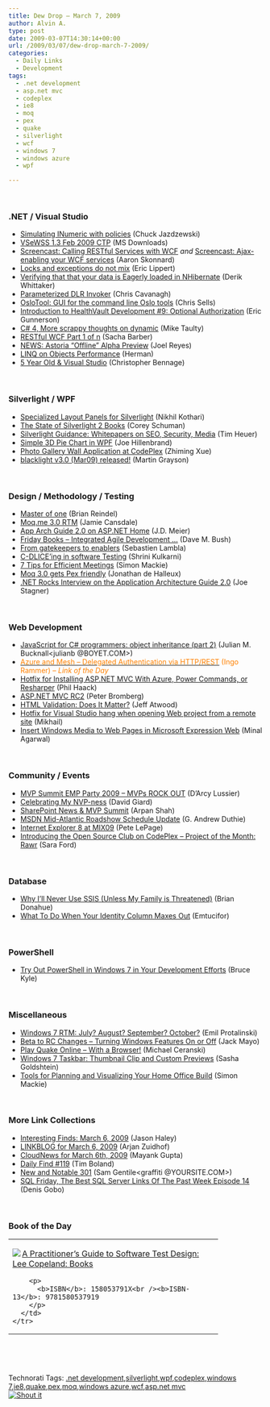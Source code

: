 ```yaml
---
title: Dew Drop – March 7, 2009
author: Alvin A.
type: post
date: 2009-03-07T14:30:14+00:00
url: /2009/03/07/dew-drop-march-7-2009/
categories:
  - Daily Links
  - Development
tags:
  - .net development
  - asp.net mvc
  - codeplex
  - ie8
  - moq
  - pex
  - quake
  - silverlight
  - wcf
  - windows 7
  - windows azure
  - wpf

---
```

&#160;

### .NET / Visual Studio

  * [Simulating INumeric with policies][1] (Chuck Jazdzewski)
  * [VSeWSS 1.3 Feb 2009 CTP][2] (MS Downloads)
  * [Screencast: Calling RESTful Services with WCF][3] _and_&#160;[Screencast: Ajax-enabling your WCF services][4] (Aaron Skonnard)
  * [Locks and exceptions do not mix][5] (Eric Lippert)
  * [Verifying that that your data is Eagerly loaded in NHibernate][6] (Derik Whittaker)
  * [Parameterized DLR Invoker][7] (Chris Cavanagh)
  * [OsloTool: GUI for the command line Oslo tools][8] (Chris Sells)
  * [Introduction to HealthVault Development #9: Optional Authorization][9] (Eric Gunnerson)
  * [C# 4, More scrappy thoughts on dynamic][10] (Mike Taulty)
  * [RESTful WCF Part 1 of n][11] (Sacha Barber)
  * [NEWS: Astoria “Offline” Alpha Preview][12] (Joel Reyes)
  * [LINQ on Objects Performance][13] (Herman)
  * [5 Year Old & Visual Studio][14] (Christopher Bennage)

&#160;

### Silverlight / WPF

  * [Specialized Layout Panels for Silverlight][15] (Nikhil Kothari)
  * [The State of Silverlight 2 Books][16] (Corey Schuman)
  * [Silverlight Guidance: Whitepapers on SEO, Security, Media][17] (Tim Heuer)
  * [Simple 3D Pie Chart in WPF][18] (Joe Hillenbrand)
  * [Photo Gallery Wall Application at CodePlex][19] (Zhiming Xue)
  * [blacklight v3.0 (Mar09) released!][20] (Martin Grayson)

&#160;

### Design / Methodology / Testing

  * [Master of one][21] (Brian Reindel)
  * [Moq.me 3.0 RTM][22] (Jamie Cansdale)
  * [App Arch Guide 2.0 on ASP.NET Home][23] (J.D. Meier)
  * [Friday Books &#8211; Integrated Agile Development …][24] (Dave M. Bush)
  * [From gatekeepers to enablers][25] (Sebastien Lambla)
  * [C-DLICE’ing in software Testing][26] (Shrini Kulkarni)
  * [7 Tips for Efficient Meetings][27] (Simon Mackie)
  * [Moq 3.0 gets Pex friendly][28] (Jonathan de Halleux)
  * [.NET Rocks Interview on the Application Architecture Guide 2.0][29] (Joe Stagner)

&#160;

### Web Development

  * [JavaScript for C# programmers: object inheritance (part 2)][30] (Julian M. Bucknall<julianb @BOYET.COM>)
  * [<font color="#ff8000">Azure and Mesh &#8211; Delegated Authentication via HTTP/REST</font>][31] <font color="#ff8000">(Ingo Rammer) <em>– Link of the Day</em></font>
  * [Hotfix for Installing ASP.NET MVC With Azure, Power Commands, or Resharper][32] (Phil Haack)
  * [ASP.NET MVC RC2][33] (Peter Bromberg)
  * [HTML Validation: Does It Matter?][34] (Jeff Atwood)
  * [Hotfix for Visual Studio hang when opening Web project from a remote site][35] (Mikhail)
  * [Insert Windows Media to Web Pages in Microsoft Expression Web][36] (Minal Agarwal)

&#160;

### Community / Events

  * [MVP Summit EMP Party 2009 &#8211; MVPs ROCK OUT][37] (D’Arcy Lussier)
  * [Celebrating My NVP-ness][38] (David Giard)
  * [SharePoint News & MVP Summit][39] (Arpan Shah)
  * [MSDN Mid-Atlantic Roadshow Schedule Update][40] (G. Andrew Duthie)
  * [Internet Explorer 8 at MIX09][41] (Pete LePage)
  * [Introducing the Open Source Club on CodePlex – Project of the Month: Rawr][42] (Sara Ford)

&#160;

### Database

  * [Why I&#8217;ll Never Use SSIS (Unless My Family is Threatened)][43] (Brian Donahue)
  * [What To Do When Your Identity Column Maxes Out][44] (Emtucifor)

&#160;

### PowerShell

  * [Try Out PowerShell in Windows 7 in Your Development Efforts][45] (Bruce Kyle)

&#160;

### Miscellaneous

  * [Windows 7 RTM: July? August? September? October?][46] (Emil Protalinski)
  * [Beta to RC Changes – Turning Windows Features On or Off][47] (Jack Mayo)
  * [Play Quake Online – With a Browser!][48] (Michael Ceranski)
  * [Windows 7 Taskbar: Thumbnail Clip and Custom Previews][49] (Sasha Goldshtein)
  * [Tools for Planning and Visualizing Your Home Office Build][50] (Simon Mackie)

&#160;

### More Link Collections

  * [Interesting Finds: March 6, 2009][51] (Jason Haley)
  * [LINKBLOG for March 6, 2009][52] (Arjan Zuidhof)
  * [CloudNews for March 6th, 2009][53] (Mayank Gupta)
  * [Daily Find #119][54] (Tim Boland)
  * [New and Notable 301][55] (Sam Gentile<graffiti @YOURSITE.COM>)
  * [SQL Friday, The Best SQL Server Links Of The Past Week Episode 14][56] (Denis Gobo)

&#160;

### Book of the Day

<div style="padding-bottom: 0px; margin: 0px; padding-left: 0px; padding-right: 0px; display: inline; float: none; padding-top: 0px" id="scid:7dc1bd33-94bd-46fd-a20b-0131235bcd47:c6522d4d-7880-46ac-af4c-bfb8a6abc6e9" class="wlWriterSmartContent">
  <table cellspacing="0" cellpadding="2" width="400" border="0" unselectable="on">
    <tr>
      <td valign="top" width="400">
        <p>
          <a title="A Practitioner's Guide to Software Test Design: Lee Copeland: Books" href="http://www.amazon.com/exec/obidos/ASIN/158053791X/alvinashcraft-20"><img data-recalc-dims="1" decoding="async" src="https://i0.wp.com/images.amazon.com/images/P/158053791X.01.MZZZZZZZ.jpg?w=660" border="0" align="left" style="float:left" />A Practitioner&#8217;s Guide to Software Test Design: Lee Copeland: Books</a>
        </p>
        
        <p>
          <b>ISBN</b>: 158053791X<br /><b>ISBN-13</b>: 9781580537919
        </p>
      </td>
    </tr>
  </table>
</div>

&#160;

<div style="padding-bottom: 0px; margin: 0px; padding-left: 0px; padding-right: 0px; display: inline; float: none; padding-top: 0px" id="scid:C16BAC14-9A3D-4c50-9394-FBFEF7A93539:de845a73-8815-44ee-9c85-7575c1bf55b8" class="wlWriterSmartContent">
  <!--dotnetkickit-->
</div>

&#160;

<div style="padding-bottom: 0px; margin: 0px; padding-left: 0px; padding-right: 0px; display: inline; float: none; padding-top: 0px" id="scid:0767317B-992E-4b12-91E0-4F059A8CECA8:7f8c6d82-6890-4e82-99af-ba6f8126fb15" class="wlWriterSmartContent">
  Technorati Tags: <a href="http://technorati.com/tags/.net+development" rel="tag">.net development</a>,<a href="http://technorati.com/tags/silverlight" rel="tag">silverlight</a>,<a href="http://technorati.com/tags/wpf" rel="tag">wpf</a>,<a href="http://technorati.com/tags/codeplex" rel="tag">codeplex</a>,<a href="http://technorati.com/tags/windows+7" rel="tag">windows 7</a>,<a href="http://technorati.com/tags/ie8" rel="tag">ie8</a>,<a href="http://technorati.com/tags/quake" rel="tag">quake</a>,<a href="http://technorati.com/tags/pex" rel="tag">pex</a>,<a href="http://technorati.com/tags/moq" rel="tag">moq</a>,<a href="http://technorati.com/tags/windows+azure" rel="tag">windows azure</a>,<a href="http://technorati.com/tags/wcf" rel="tag">wcf</a>,<a href="http://technorati.com/tags/asp.net+mvc" rel="tag">asp.net mvc</a>
</div>

<div class="wlWriterHeaderFooter" style="margin:0px; padding:0px 0px 0px 0px;">
  <div class="shoutIt">
    <a rev="vote-for" href="http://dotnetshoutout.com/Submit?url=http%3a%2f%2fwww.alvinashcraft.com%2f2009%2f03%2f07%2fdew-drop-march-7-2009%2f&title=Dew+Drop+-+March+7%2c+2009"><img decoding="async" alt="Shout it" src="http://dotnetshoutout.com/image.axd?url=https://morningdew-bpc6g3a0fgaxdxcu.eastus2-01.azurewebsites.net/2009/03/07/dew-drop-march-7-2009/" style="border:0px" /></a>
  </div>
</div>

 [1]: http://www.removingalldoubt.com/permalink.aspx/66b75287-2a94-415c-88b1-9778adffb406
 [2]: http://feedproxy.google.com/~r/MicrosoftDownloadCenter/~3/-kDoZJ7Q5JE/details.aspx
 [3]: http://www.pluralsight.com/community/blogs/aaron/archive/2009/03/06/screencast-calling-restful-services-with-wcf.aspx
 [4]: http://www.pluralsight.com/community/blogs/aaron/archive/2009/03/06/screencast-ajax-enabling-your-wcf-services.aspx
 [5]: http://blogs.msdn.com/ericlippert/archive/2009/03/06/locks-and-exceptions-do-not-mix.aspx
 [6]: http://feedproxy.google.com/~r/Devlicious/~3/5_wNELesy5c/verifying-that-that-your-data-is-eagerly-loaded-in-nhibernate.aspx
 [7]: http://chriscavanagh.wordpress.com/2009/03/06/parameterized-dlr-invoker/
 [8]: http://www.sellsbrothers.com/news/showTopic.aspx?ixTopic=2256
 [9]: http://blogs.msdn.com/ericgu/archive/2009/03/06/introduction-to-healthvault-development-9-optional-authorization.aspx
 [10]: http://mtaulty.com/CommunityServer/blogs/mike_taultys_blog/archive/2009/03/06/c-4-more-scrappy-thoughts-on-dynamic.aspx
 [11]: http://sachabarber.net/?p=460
 [12]: http://blogs.msdn.com/publicsector/archive/2009/03/06/news-astoria-offline-alpha-preview.aspx
 [13]: http://rdaarchitecture.blogspot.com/2009/03/linq-on-objects-performance.html
 [14]: http://www.youtube.com/watch?v=7kMV7dPDgC4
 [15]: http://www.nikhilk.net/Entry.aspx?id=223
 [16]: http://feeds.dzone.com/~r/zones/dotnet/~3/T_qsEr8980w/state-silverlight-2-books
 [17]: http://feeds.timheuer.com/~r/timheuer/~3/M-NWD7xcRyM/silverlight-whitepapers-security-and-seo.aspx
 [18]: http://www.codeproject.com/KB/WPF/WPF_3D_Pie_Chart.aspx
 [19]: http://blogs.msdn.com/zxue/archive/2009/03/06/photo-gallery-wall-application-at-codeplex.aspx
 [20]: http://blogs.msdn.com/mgrayson/archive/2009/03/06/blacklight-v3-0-mar09-released.aspx
 [21]: http://feedproxy.google.com/~r/Dbug/~3/fKfpkknK1xg/
 [22]: http://weblogs.asp.net/nunitaddin/archive/2009/03/07/moq-me-3-0-rtm.aspx
 [23]: http://blogs.msdn.com/jmeier/archive/2009/03/06/app-arch-guide-2-0-on-asp-net-home.aspx
 [24]: http://blog.dmbcllc.com/2009/03/06/friday-books-integrated-agile-development/
 [25]: http://feedproxy.google.com/~r/SerialSeb/~3/U7mGvDubiSA/from-gatekeepers-to-enablers.html
 [26]: http://shrinik.blogspot.com/2009/03/c-dliceing-in-software-testing.html
 [27]: http://feedproxy.google.com/~r/Webworkerdaily/~3/eQ3ZgioenV8/
 [28]: http://feedproxy.google.com/~r/PelisFarm/~3/RZT3AY_69J0/Moq30GetsPexFriendly.aspx
 [29]: http://www.misfitgeek.com/2009/03/06/NETRocksInterviewOnTheApplicationArchitectureGuide20.aspx
 [30]: http://blog.boyet.com/blog/javascriptlessons/javascript-for-c-programmers-object-inheritance-part-2/
 [31]: http://blogs.thinktecture.com/ingo/archive/2009/03/06/415275.aspx
 [32]: http://haacked.com/archive/2009/03/06/hotfix-for-installing-aspnetmvc.aspx
 [33]: http://feedproxy.google.com/~r/blogspot/lGrQ/~3/X9SA9XrxQNY/aspnet-mvc-rc2.html
 [34]: http://www.codinghorror.com/blog/archives/001234.html
 [35]: http://blogs.msdn.com/webdevtools/archive/2009/03/06/hotfix-for-visual-studio-hang-when-opening-web-project-from-a-remote-site.aspx
 [36]: http://www.dotnetcurry.com/ShowArticle.aspx?ID=282&AspxAutoDetectCookieSupport=1
 [37]: http://geekswithblogs.net/dlussier/archive/2009/03/05/129869.aspx
 [38]: http://www.davidgiard.com/2009/03/04/CelebratingMyNVPness.aspx
 [39]: http://feedproxy.google.com/~r/sharepointmsblogs/~3/WlOtWEStb2E/sharepoint-news-mvp-summit.aspx
 [40]: http://blogs.msdn.com/gduthie/archive/2009/03/06/msdn-mid-atlantic-schedule-update.aspx
 [41]: http://blogs.msdn.com/ie/archive/2009/03/06/internet-explorer-8-at-mix09.aspx
 [42]: http://blogs.msdn.com/codeplex/archive/2009/03/06/introducing-the-open-source-club-on-codeplex-project-of-the-month-rawr.aspx
 [43]: http://feedproxy.google.com/~r/bdpersist/~3/zWwuAE2qKuk/why-ill-never-use-ssis.aspx
 [44]: http://blogs.lessthandot.com/index.php/DataMgmt/DBAdmin/MSSQLServerAdmin/what-to-do-when-your-identity-column-max
 [45]: http://blogs.msdn.com/usisvde/archive/2009/03/06/try-out-powershell-in-windows-7-in-your-development-efforts.aspx
 [46]: http://arstechnica.com/microsoft/news/2009/03/windows-7-rtm-july-august-september-october.ars
 [47]: http://blogs.msdn.com/e7/archive/2009/03/06/beta-to-rc-changes-turning-windows-features-on-or-off.aspx
 [48]: http://www.codecapers.com/2009/03/play-quake-online-with-browser.html
 [49]: http://blogs.microsoft.co.il/blogs/sasha/archive/2009/03/06/windows-7-taskbar-thumbnail-clip-and-custom-previews.aspx
 [50]: http://webworkerdaily.com/2009/03/07/tools-for-planning-and-visualizing-your-home-office-build/
 [51]: http://jasonhaley.com/blog/archive/2009/03/06/142995.aspx
 [52]: http://feedproxy.google.com/~r/ArjansWorld/~3/yS2KrzQW07o/
 [53]: http://feedproxy.google.com/~r/CloudAve/~3/599paciFaQ4/cloudnews-for-march-6th-2009
 [54]: http://feedproxy.google.com/~r/techtoolblog/~3/XevqyJaFO6o/daily-find-119
 [55]: http://feedproxy.google.com/~r/SamGentile/~3/n2JaWZydXQ4/
 [56]: http://blogs.lessthandot.com/index.php/DataMgmt/DataDesign/sql-friday-the-best-sql-server-links-of--14